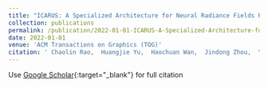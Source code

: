 ```yaml
---
title: "ICARUS: A Specialized Architecture for Neural Radiance Fields Rendering"
collection: publications
permalink: /publication/2022-01-01-ICARUS-A-Specialized-Architecture-for-Neural-Radiance-Fields-Rendering
date: 2022-01-01
venue: 'ACM Transactions on Graphics (TOG)'
citation: ' Chaolin Rao,  Huangjie Yu,  Haochuan Wan,  Jindong Zhou,  Yueyang Zheng,  Minye Wu,  Yu Ma,  Anpei Chen,  Binzhe Yuan,  Pingqiang Zhou,  Xin Lou,  Jingyi Yu, &quot;ICARUS: A Specialized Architecture for Neural Radiance Fields Rendering.&quot; ACM Transactions on Graphics (TOG), 2022.'
---
```

Use [Google Scholar](https://scholar.google.com/scholar?q=ICARUS:+A+Specialized+Architecture+for+Neural+Radiance+Fields+Rendering){:target="_blank"} for full citation